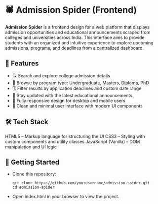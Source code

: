 # 🕷️ Admission Spider (Frontend)

**Admission Spider** is a frontend design for a web platform that displays admission opportunities and educational announcements scraped from colleges and universities across India. This interface aims to provide students with an organized and intuitive experience to explore upcoming admissions, programs, and deadlines from a centralized dashboard.


## 🎯 Features

- 🔍 Search and explore college admission details
- 🏫 Browse by program type: Undergraduate, Masters, Diploma, PhD
- 🗓️ Filter results by application deadlines and custom date range
- 📢 Stay updated with the latest educational announcements
- 📱 Fully responsive design for desktop and mobile users
- 🎨 Clean and minimal user interface with modern UI components


## 🛠️ Tech Stack
HTML5 – Markup language for structuring the UI
CSS3 – Styling with custom components and utility classes
JavaScript (Vanilla) – DOM manipulation and UI logic


## 🚀 Getting Started

- Clone this repository:

      git clone https://github.com/yourusername/admission-spider.git
      cd admission-spider
    
- Open index.html in your browser to view the project.
